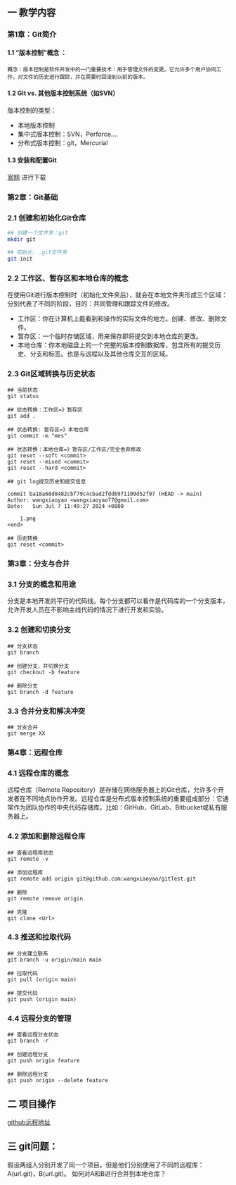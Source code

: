 ## 一 教学内容

### 第1章：Git简介

#### 1.1 “版本控制”概念 ：

```text
概念：版本控制是软件开发中的一门重要技术：用于管理文件的变更。它允许多个用户协同工作，对文件的历史进行跟踪，并在需要时回滚到以前的版本。
```



#### 1.2 Git vs. 其他版本控制系统（如SVN）

版本控制的类型：

- 本地版本控制
- 集中式版本控制：SVN，Perforce....
- 分布式版本控制：git，Mercurial



#### 1.3 安装和配置Git

[官网](https://git-scm.com/) 进行下载



### 第2章：Git基础

### 2.1 创建和初始化Git仓库

```bash
## 创建一个文件夹：git
mkdir git

## 初始化: .git文件夹
git init
```



### 2.2 工作区、暂存区和本地仓库的概念

在使用Git进行版本控制时（初始化文件夹后），就会在本地文件夹形成三个区域：分别代表了不同的阶段，目的：共同管理和跟踪文件的修改。

- 工作区：你在计算机上能看到和操作的实际文件的地方。创建、修改、删除文件。
- 暂存区：一个临时存储区域，用来保存即将提交到本地仓库的更改。
- 本地仓库：你本地磁盘上的一个完整的版本控制数据库，包含所有的提交历史、分支和标签。也是与远程以及其他仓库交互的区域。



### 2.3 Git区域转换与历史状态

```shell
## 当前状态
git status

## 状态转换：工作区=》暂存区
git add .

## 状态转换: 暂存区=》本地仓库
git commit -m "mes"

## 状态转换：本地仓库=》暂存区/工作区/完全舍弃修改
git reset --soft <commit>
git reset --mixed <commit>
git reset --hard <commit>
```

```shell
## git log提交历史和提交信息

commit ba18a68d8482cbf79c4cbad2fdd6971109d52f97 (HEAD -> main)
Author: wangxiaoyao <wangxiaoyao77@gmail.com>
Date:   Sun Jul 7 11:49:27 2024 +0800

    1.png
<end>

## 历史转换
git reset <commit>
```



### 第3章：分支与合并

### 3.1 分支的概念和用途

分支是本地开发的平行的代码线。每个分支都可以看作是代码库的一个分支版本，允许开发人员在不影响主线代码的情况下进行开发和实验。



### 3.2 创建和切换分支

```shell
## 分支状态
git branch

## 创建分支，并切换分支
git checkout -b feature

## 删除分支
git branch -d feature
```



### 3.3 合并分支和解决冲突

```shell
## 分支合并
git merge XX
```



### 第4章：远程仓库

### 4.1 远程仓库的概念

远程仓库（Remote Repository）是存储在网络服务器上的Git仓库，允许多个开发者在不同地点协作开发。远程仓库是分布式版本控制系统的重要组成部分：它通常作为团队协作的中央代码存储库。比如：GitHub、GitLab、Bitbucket或私有服务器上。

### 4.2 添加和删除远程仓库

```shell
## 查看远程库状态
git remote -v

## 添加远程库
git remote add origin git@github.com:wangxiaoyao/gitTest.git

## 删除
git remote remove origin

## 克隆
git clone <Url>
```



### 4.3 推送和拉取代码

```shell
## 分支建立联系
git branch -u origin/main main

## 拉取代码
git pull (origin main)

## 提交代码
git push (origin main)
```



### 4.4 远程分支的管理

```shell
## 查看远程分支状态
git branch -r

## 创建远程分支
git push origin feature

## 删除远程分支
git push origin --delete feature
```



## 二 项目操作

 [github远程地址](https://github.com/wangxiaoyao/gitTest)



## 三 git问题：

假设两组人分别开发了同一个项目。但是他们分别使用了不同的远程库：A(url.git)，B(url.git)。 如何对A和B进行合并到本地仓库？



